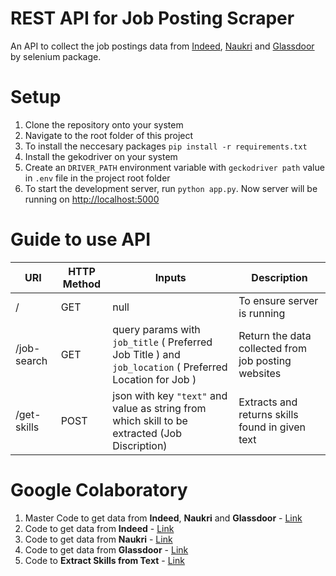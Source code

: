 # REST API for Job Posting Scraper

An API to collect the job postings data from [Indeed](https://indeed.com), [Naukri](https://www.naukri.com) and [Glassdoor](https://www.glassdoor.co.in) by selenium package.

# Setup

1. Clone the repository onto your system
2. Navigate to the root folder of this project
3. To install the neccesary packages `pip install -r requirements.txt`
4. Install the gekodriver on your system
5. Create an `DRIVER_PATH` environment variable with `geckodriver path` value in `.env` file in the project root folder
6. To start the development server, run `python app.py`. Now server will be running on [http://localhost:5000](http://localhost:5000)

# Guide to use API

| URI         | HTTP Method | Inputs                                                                                                  | Description                                         |
| ----------- | ----------- | ------------------------------------------------------------------------------------------------------- | --------------------------------------------------- |
| /           | GET         | null                                                                                                    | To ensure server is running                         |
| /job-search | GET         | query params with `job_title` ( Preferred Job Title ) and `job_location` ( Preferred Location for Job ) | Return the data collected from job posting websites |
| /get-skills | POST         | json with key `"text"` and value as string from which skill to be extracted (Job Discription) | Extracts and returns skills found in given text |

# Google Colaboratory

1. Master Code to get data from **Indeed**, **Naukri** and **Glassdoor** - [Link](https://colab.research.google.com/drive/1JKp1INK7pCe3QYy34ELcxkvvQVRwjmD6?usp=sharing)
2. Code to get data from **Indeed** - [Link](https://colab.research.google.com/drive/18C01SBBMLyRF-FefuAf2Xb9TVhhjCpF3?usp=sharing)
3. Code to get data from **Naukri** - [Link](https://colab.research.google.com/drive/1-XtGHOZaJ-N8TBYsK9eDvzn8VkU8bD2X?usp=sharing)
4. Code to get data from **Glassdoor** - [Link](https://colab.research.google.com/drive/1vUdJWHE3Lj-I9YY38ZjLLHKoQLfgjyyW?usp=sharing)
5. Code to **Extract Skills from Text** - [Link](https://colab.research.google.com/drive/1aV34wXI8or-U5kzwKtby28eC8zq-ArZV#scrollTo=7C5WPb8lWUwV)
